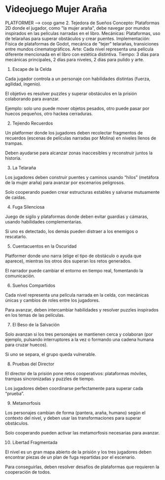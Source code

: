 # Videojuego Mujer Araña

PLATFORMER --> coop game
2. Tejedora de Sueños
Concepto: Plataformas 2D donde el jugador, como "la mujer araña", debe navegar por mundos inspirados en las películas narradas en el libro.
Mecánicas: Plataformas, uso de telarañas para superar obstáculos y crear puentes.
Implementación: Física de plataformas de Godot, mecánica de "tejer" telarañas, transiciones entre mundos cinematográficos.
Arte: Cada nivel representa una película diferente mencionada en el libro con estética distintiva.
Tiempo: 3 días para mecánicas principales, 2 días para niveles, 2 días para pulido y arte.

1. Escape de la Celda

Cada jugador controla a un personaje con habilidades distintas (fuerza, agilidad, ingenio).

El objetivo es resolver puzzles y superar obstáculos en la prisión colaborando para avanzar.

Ejemplo: solo uno puede mover objetos pesados, otro puede pasar por huecos pequeños, otro hackea cerraduras.

2. Tejiendo Recuerdos

Un platformer donde los jugadores deben recolectar fragmentos de recuerdos (escenas de películas narradas por Molina) en niveles llenos de trampas.

Deben ayudarse para alcanzar zonas inaccesibles y reconstruir juntos la historia.

3. La Telaraña

Los jugadores deben construir puentes y caminos usando “hilos” (metáfora de la mujer araña) para avanzar por escenarios peligrosos.

Solo cooperando pueden crear estructuras estables y salvarse mutuamente de caídas.

4. Fuga Silenciosa

Juego de sigilo y plataformas donde deben evitar guardias y cámaras, usando habilidades complementarias.

Si uno es detectado, los demás pueden distraer a los enemigos o rescatarlo.

5. Cuentacuentos en la Oscuridad

Platformer donde uno narra (elige el tipo de obstáculo o ayuda que aparece), mientras los otros dos superan los retos generados.

El narrador puede cambiar el entorno en tiempo real, fomentando la comunicación.

6. Sueños Compartidos

Cada nivel representa una película narrada en la celda, con mecánicas únicas y cambios de roles entre los jugadores.

Para avanzar, deben intercambiar habilidades y resolver puzzles inspirados en los temas de las películas.

7. El Beso de la Salvación

Solo avanzan si los tres personajes se mantienen cerca y colaboran (por ejemplo, pulsando interruptores a la vez o formando una cadena humana para cruzar huecos).

Si uno se separa, el grupo queda vulnerable.

8. Pruebas del Director

El director de la prisión pone retos cooperativos: plataformas móviles, trampas sincronizadas y puzzles de tiempo.

Los jugadores deben coordinarse perfectamente para superar cada “prueba”.

9. Metamorfosis

Los personajes cambian de forma (pantera, araña, humano) según el contexto del nivel, y deben usar las transformaciones para superar obstáculos.

Solo cooperando pueden activar las metamorfosis necesarias para avanzar.

10. Libertad Fragmentada

El nivel es un gran mapa abierto de la prisión y los tres jugadores deben encontrar piezas de un plan de fuga repartidas por el escenario.

Para conseguirlas, deben resolver desafíos de plataformas que requieren la cooperación de todos.
